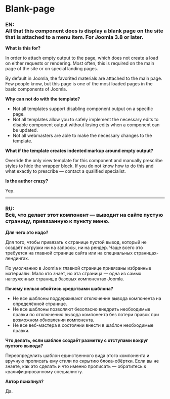 # Blank-page

### EN:<br>All that this component does is display a blank page on the site that is attached to a menu item. For Joomla 3.8 or later.

**What is this for?**

In order to attach empty output to the page, which does not create a load on either requests or rendering. Most often, this is required on the main page of the site or on special landing pages.

By default in Joomla, the favorited materials are attached to the main page. Few people know, but this page is one of the most loaded pages in the basic components of Joomla.

**Why can not do with the template?**

- Not all templates support disabling component output on a specific page.
- Not all templates allow you to safely implement the necessary edits to disable component output without losing edits when a component can be updated.
- Not all webmasters are able to make the necessary changes to the template.


**What if the template creates indented markup around empty output?**

Override the only view template for this component and manually prescribe styles to hide the wrapper block. If you do not know how to do this and what exactly to prescribe — contact a qualified specialist.

**Is the author crazy?**

Yep.

---

### RU:<br>Всё, что делает этот компонент — выводит на сайте пустую страницу, привязанную к пункту меню.

**Для чего это надо?**

Для того, чтобы привязать к странице пустой вывод, который не создаёт нагрузки ни на запросы, ни на рендер. Чаще всего это требуется на главной странице сайта или на специальных страницах-лендингах.

По умолчанию в Joomla к главной странице привязаны избранные материалы. Мало кто знает, но эта страница — одна из самых нагруженных страниц в базовых компонентах Joomla.

**Почему нельзя обойтись средствами шаблона?**

- Не все шаблоны поддерживают отключение вывода компонента на определённой странице.
- Не все шаблоны позволяют безопасно внедрить необходимые правки по отключению вывода компонента без потери правок при возможном обновлении компонента.
- Не все веб-мастера в состоянии внести в шаблон необходимые правки.

**Что делать, если шаблон создаёт разметку с отступами вокруг пустого вывода?**

Переопределить шаблон единственного вида этого компонента и вручную прописать ему стили по скрытию блока-обёртки. Если вы не знаете, как это сделать и что именно прописать — обратитесь к квалифицированному специалисту.

**Автор психпнул?**

Да.
